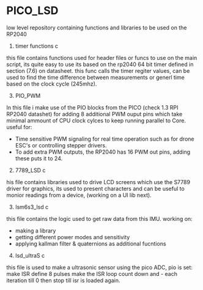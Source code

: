 # PICO_LSD
low level repository containing functions and libraries to be used on the RP2040

1. timer functions c


this file contains functions used for header files or funcs to use on the main script, its 
quite easy to use its based on the rp2040 64 bit timer defined in section (7.6) on datasheet.
this func calls the timer regiter values, can be used to find the time difference between measurements
or generl time based on the clock cycle (245mhz). 

3. PIO_PWM

In this file i make use of the PIO blocks from the PICO (check 1.3 RPI RP2040 datashet) for adding 8 additional PWM
ouput pins which take minimal ammount of CPU clock cylces to keep running parallel to Core. useful for:

- Time sensitive PWM signaling for real time operation such as for drone ESC's or controlling stepper drivers.
- To add extra PWM outputs, the RP2040 has 16 PWM out pins, adding these puts it to 24.

2. 7789_LSD c

his file contains libraries used to drive LCD screens which use the S7789 driver for graphics, its used to present
characters and can be useful to monior readings from a device, (working on a UI lib next).

3. lsm6s3_lsd c

this file contains the logic used to get raw data from this IMU. working on:

- making a library
- getting different power modes and sensitivity
- applying kallman filter & quaternions as additional fucntions


4. lsd_ultraS c

this file is used to make a ultrasonic sensor using the pico ADC,
pio is set:
make ISR define 8 pulses 
make the ISR loop count down and - each iteration till 0 then stop 
till isr is loaded again. 

